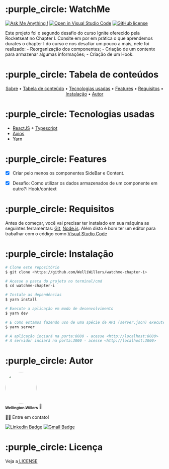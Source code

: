 <div id="sobre"> 
  <h1>:purple_circle: WatchMe</h1>
  
  [![Ask Me Anything !](https://img.shields.io/badge/Ask%20me-anything-1abc9c.svg)](https://GitHub.com/Naereen/ama) [![Open in Visual Studio Code](https://open.vscode.dev/badges/open-in-vscode.svg)](https://open.vscode.dev/Naereen/badges) [![GitHub license](https://img.shields.io/github/license/Naereen/StrapDown.js.svg)](https://github.com/WelliWillers/watchme-chapter-i/blob/main/LICENSE)
  <p>
    Este projeto foi o segundo desafio do curso Ignite oferecido pela Rocketseat no Chapter I.
    Consite em por em prática o que aprendemos durates o chapter I do curso e nos desafiar um pouco a mais, nele foi realizado:
    - Reorganização dos componentes;
    - Criação de um contentx para armazenar algumas informações;
    - Criação de um Hook.
  </p>
</div>


<div id="tabela-de-conteudo"> 
  <h1>:purple_circle: Tabela de conteúdos</h1>
  
  <p align="center">
    <a href="#sobre">Sobre</a> •
    <a href="#tabela-de-conteudo"> Tabela de conteúdo</a> • 
    <a href="#tecnologias-usadas"> Tecnologias usadas</a> • 
    <a href="#features"> Features</a> • 
    <a href="#requisitos"> Requisitos</a> • 
    <a href="#instalacao"> Instalação</a> • 
   <a href="#autor"> Autor</a>
  </p>
</div>

<div id="tecnologias-usadas"> 
  <h1> :purple_circle: Tecnologias usadas</h1>
 </div>
 
- [ReactJS](https://reactjs.org/) + [Typescript](https://www.typescriptlang.org/)
- [Axios](https://www.npmjs.com/package/axios)
- [Yarn](https://yarnpkg.com/)


<div id="features"> 
  <h1>:purple_circle: Features</h1>
</div>

- [x] Criar pelo menos os componentes SideBar e Content.
- [x] Desafio: Como utilizar os dados armazenados de um componente em outro?: Hook/context


<div id="requisitos"> 
  <h1>:purple_circle: Requisitos</h1>
</div>

Antes de começar, você vai precisar ter instalado em sua máquina as seguintes ferramentas:
[Git](https://git-scm.com), [Node.js](https://nodejs.org/en/). 
Além disto é bom ter um editor para trabalhar com o código como [Visual Studio Code](https://code.visualstudio.com/)

<div id="instalacao"> 
  <h1>:purple_circle: Instalação</h1>
</div>

```bash
# Clone este repositório
$ git clone <https://github.com/WelliWillers/watchme-chapter-i>

# Acesse a pasta do projeto no terminal/cmd
$ cd watchme-chapter-i

# Instale as dependências
$ yarn install

# Execute a aplicação em modo de desenvolvimento
$ yarn dev

# E como estamos fazendo uso de uma spécie de API (server.json) execute o comando
$ yarn server 

# A aplicação inciará na porta:8080 - acesse <http://localhost:8080>
# A servidor inciará na porta:3000 - acesse <http://localhost:3000>
```

<div id="autor"> 
  <h1>:purple_circle: Autor</h1>
</div>

<a href="https://github.com/WelliWillers">
 <img style="border-radius: 50%;" src="https://avatars.githubusercontent.com/u/40187751?s=60&v=4" width="100px;" alt=""/>
 <br />
 <sub><b>Wellington Willers</b></sub></a> 🚀

👋🏽 Entre em contato!

[![Linkedin Badge](https://img.shields.io/badge/-@Wellington-blue?style=flat-square&logo=Linkedin&logoColor=white&link=https://www.linkedin.com/in/wellington-willers-24302b199/)](https://www.linkedin.com/in/wellington-willers-24302b199/) 
[![Gmail Badge](https://img.shields.io/badge/-tgmarinho@gmail.com-c14438?style=flat-square&logo=Gmail&logoColor=white&link=mailto:wellington.willer@gmail.com)](mailto:wellington.willer@gmail.com)

<div id="licenca"> 
  <h1>:purple_circle: Licença</h1>
</div>
Veja a<a href="https://github.com/WelliWillers/watchme-chapter-i/blob/main/LICENSE"> LICENSE</a>